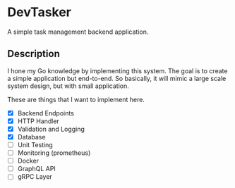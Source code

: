 # DevTasker

A simple task management backend application. 

## Description

I hone my Go knowledge by implementing this system. The goal is to create a simple application but end-to-end. So basically, it will mimic a large scale system design, but with small application. 

These are things that I want to implement here.

- [x] Backend Endpoints
- [x] HTTP Handler
- [x] Validation and Logging
- [x] Database
- [ ] Unit Testing
- [ ] Monitoring (prometheus)
- [ ] Docker
- [ ] GraphQL API
- [ ] gRPC Layer

